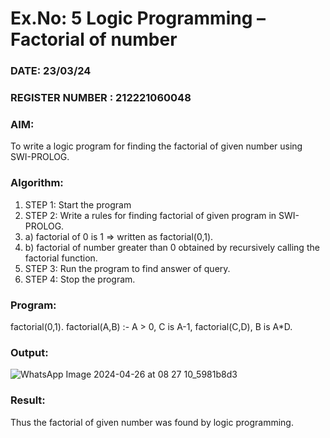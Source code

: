 # Ex.No: 5   Logic Programming – Factorial of number   
### DATE: 23/03/24                                                                          
### REGISTER NUMBER : 212221060048
### AIM: 
To  write  a logic program for finding the factorial of given number using SWI-PROLOG. 
### Algorithm:
1. STEP 1: Start the program
2. STEP 2:  Write a rules for finding factorial of given program in SWI-PROLOG.
3.   a)	factorial of 0 is 1 => written as factorial(0,1).
4.   b)	factorial of number greater than 0 obtained by recursively calling the factorial    function.
5. STEP 3: Run the program  to find answer of  query.
6. STEP 4: Stop the program.

### Program:
factorial(0,1). factorial(A,B) :-
A > 0, C is A-1, factorial(C,D), B is A*D.


### Output:
![WhatsApp Image 2024-04-26 at 08 27 10_5981b8d3](https://github.com/DrUmaRaniV/AI_Lab_2023-24/assets/160305704/a865b33e-fb2e-4534-80b7-433eb4285cf6)



### Result:
Thus the factorial of given number was found by logic programming. 

